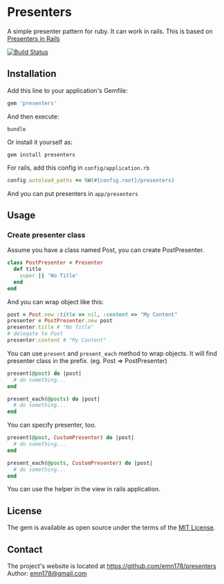 # Presenters

A simple presenter pattern for ruby. It can work in rails. This is based on [Presenters in Rails](http://nithinbekal.com/posts/rails-presenters/)

[![Build Status](https://api.travis-ci.org/emn178/presenters.png)](https://travis-ci.org/emn178/presenters)

## Installation

Add this line to your application's Gemfile:

```ruby
gem 'presenters'
```

And then execute:

    bundle

Or install it yourself as:

    gem install presenters

For rails, add this config in `config/application.rb`
```ruby
config.autoload_paths += %W(#{config.root}/presenters)
```
And you can put presenters in `app/presenters`

## Usage

### Create presenter class
Assume you have a class named Post, you can create PostPresenter.
```ruby
class PostPresenter < Presenter
  def title
    super || 'No Title'
  end
end
```
And you can wrap object like this:
```ruby
post = Post.new :title => nil, :content => "My Content"
presenter = PostPresenter.new post
presenter.title # "No Title"
# delegate to Post
presenter.content # "My Content"
```
You can use `present` and `present_each` method to wrap objects. It will find presenter class in the prefix. (eg. Post => PostPresenter)
```ruby
present(@post) do |post|
  # do something...
end

present_each(@posts) do |post|
  # do something...
end
```
You can specify presenter, too.
```ruby
present(@post, CustomPresenter) do |post|
  # do something...
end

present_each(@posts, CustomPresenter) do |post|
  # do something...
end
```
You can use the helper in the view in rails application.

## License

The gem is available as open source under the terms of the [MIT License](http://opensource.org/licenses/MIT).

## Contact
The project's website is located at https://github.com/emn178/presenters  
Author: emn178@gmail.com
